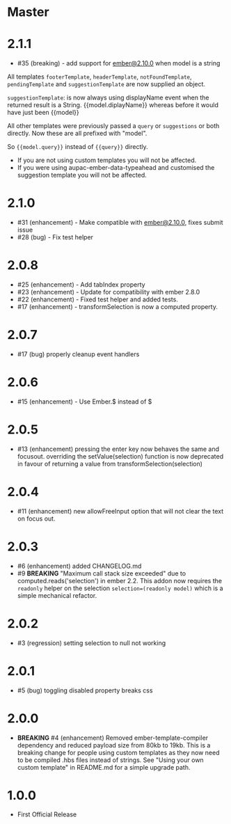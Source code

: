 # Master

# 2.1.1
* #35 (breaking) - add support for ember@2.10.0 when model is a string

All templates `footerTemplate`, `headerTemplate`, `notFoundTemplate`, `pendingTemplate` and `suggestionTemplate` are now supplied an object.

`suggestionTemplate`: is now always using displayName event when the returned result is a String.
{{model.diplayName}} whereas before it would have just been {{model}}

All other templates were previously passed a `query` or `suggestions` or both directly.
Now these are all prefixed with "model".

So `{{model.query}}` instead of `{{query}}` directly.

* If you are not using custom templates you will not be affected.
* If you were using aupac-ember-data-typeahead and customised the suggestion template you will not be affected. 

# 2.1.0
* #31 (enhancement) - Make compatible with ember@2.10.0, fixes submit issue
* #28 (bug) - Fix test helper

# 2.0.8
* #25 (enhancement) - Add tabIndex property
* #23 (enhancement) - Update for compatibility with ember 2.8.0
* #22 (enhancement) - Fixed test helper and added tests.
* #17 (enhancement) - transformSelection is now a computed property.

# 2.0.7
* #17 (bug) properly cleanup event handlers

# 2.0.6
* #15 (enhancement) - Use Ember.$ instead of $

# 2.0.5
* #13 (enhancement) pressing the enter key now behaves the same and focusout.
                    overriding the setValue(selection) function is now deprecated in favour of returning a value from transformSelection(selection)

# 2.0.4
* #11 (enhancement) new allowFreeInput option that will not clear the text on focus out.

# 2.0.3
* #6 (enhancement) added CHANGELOG.md
* #9 **BREAKING** "Maximum call stack size exceeded" due to computed.reads('selection') in ember 2.2.  This addon now requires the `readonly` helper on the selection `selection=(readonly model)` which is a simple mechanical refactor.

# 2.0.2
* #3 (regression) setting selection to null not working

# 2.0.1
* #5 (bug) toggling disabled property breaks css 

# 2.0.0
* **BREAKING** #4 (enhancement) Removed ember-template-compiler dependency and reduced payload size from 80kb to 19kb. This is a breaking change for people using custom templates as they now need to be compiled .hbs files instead of strings.  See "Using your own custom template" in README.md for a simple upgrade path.

# 1.0.0
*  First Official Release
